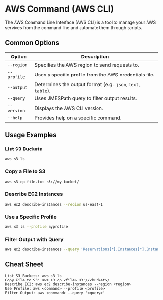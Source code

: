 # AWS Command (AWS CLI)

The AWS Command Line Interface (AWS CLI) is a tool to manage your AWS services from the command line and automate them through scripts.

## Common Options

| Option                 | Description                                              |
|------------------------|----------------------------------------------------------|
| `--region`             | Specifies the AWS region to send requests to.            |
| `--profile`            | Uses a specific profile from the AWS credentials file.   |
| `--output`             | Determines the output format (e.g., `json`, `text`, `table`). |
| `--query`              | Uses JMESPath query to filter output results.            |
| `--version`            | Displays the AWS CLI version.                            |
| `--help`               | Provides help on a specific command.                     |

## Usage Examples

### List S3 Buckets
```bash
aws s3 ls
```

### Copy a File to S3
```bash
aws s3 cp file.txt s3://my-bucket/
```

### Describe EC2 Instances
```bash
aws ec2 describe-instances --region us-east-1
```

### Use a Specific Profile
```bash
aws s3 ls --profile myprofile
```

### Filter Output with Query
```bash
aws ec2 describe-instances --query 'Reservations[*].Instances[*].InstanceId'
```

## Cheat Sheet

```plaintext
List S3 Buckets: aws s3 ls
Copy File to S3: aws s3 cp <file> s3://<bucket>/
Describe EC2: aws ec2 describe-instances --region <region>
Use Profile: aws <command> --profile <profile>
Filter Output: aws <command> --query '<query>'
```

